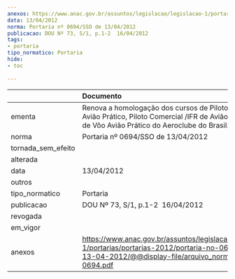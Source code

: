 ```yaml
---
anexos: https://www.anac.gov.br/assuntos/legislacao/legislacao-1/portarias/portarias-2012/portaria-no-0694-sso-de-13-04-2012/@@display-file/arquivo_norma/PA2012-0694.pdf
data: 13/04/2012
norma: Portaria nº 0694/SSO de 13/04/2012
publicacao: DOU Nº 73, S/1, p.1-2  16/04/2012
tags:
- portaria
tipo_normatico: Portaria
hide: 
- toc 
 
---
```


|                    | Documento                                                                                                                                                         |
|:-------------------|:------------------------------------------------------------------------------------------------------------------------------------------------------------------|
| ementa             | Renova a homologação dos cursos de Piloto Privado Avião Prático, Piloto Comercial /IFR de Avião,  e Instrutor de Vôo Avião Prático do Aeroclube do Brasil.        |
| norma              | Portaria nº 0694/SSO de 13/04/2012                                                                                                                                |
| tornada_sem_efeito |                                                                                                                                                                   |
| alterada           |                                                                                                                                                                   |
| data               | 13/04/2012                                                                                                                                                        |
| outros             |                                                                                                                                                                   |
| tipo_normatico     | Portaria                                                                                                                                                          |
| publicacao         | DOU Nº 73, S/1, p.1-2  16/04/2012                                                                                                                                 |
| revogada           |                                                                                                                                                                   |
| em_vigor           |                                                                                                                                                                   |
| anexos             | https://www.anac.gov.br/assuntos/legislacao/legislacao-1/portarias/portarias-2012/portaria-no-0694-sso-de-13-04-2012/@@display-file/arquivo_norma/PA2012-0694.pdf |